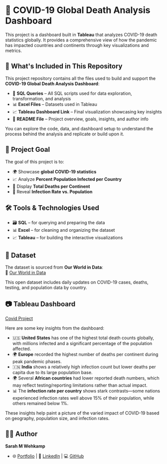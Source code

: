 # 🦠 COVID-19 Global Death Analysis Dashboard

This project is a dashboard built in **Tableau** that analyzes COVID-19 death statistics globally. It provides a comprehensive view of how the pandemic has impacted countries and continents through key visualizations and metrics.

## 📂 What's Included in This Repository

This project repository contains all the files used to build and support the **COVID-19 Global Death Analysis Dashboard**:

- 🧾 **SQL Queries** – All SQL scripts used for data exploration, transformation, and analysis  
- 📊 **Excel Files** – Datasets used in Tableau  
- 📈 **Tableau Dashboard Link** – Final visualization showcasing key insights  
- 📁 **README File** – Project overview, goals, insights, and author info  

You can explore the code, data, and dashboard setup to understand the process behind the analysis and replicate or build upon it.

## 📌 Project Goal

The goal of this project is to:

- 🌍 Showcase **global COVID-19 statistics**
- 📈 Analyze **Percent Population Infected per Country**
- 🧮 Display **Total Deaths per Continent**
- 👥 Reveal **Infection Rate vs. Population**

## 🛠 Tools & Technologies Used

- 🗃️ **SQL** – for querying and preparing the data  
- 📊 **Excel** – for cleaning and organizing the dataset  
- 📈 **Tableau** – for building the interactive visualizations

## 📁 Dataset

The dataset is sourced from **Our World in Data**:  
🔗 [Our World in Data](https://ourworldindata.org/data?q=covid+19)

This open dataset includes daily updates on COVID-19 cases, deaths, testing, and population data by country.

## 📷 Tableau Dashboard

[Covid Project](https://public.tableau.com/views/CovidDeathsProject_17488914957740/Dashboard?:language=en-GB&:sid=&:redirect=auth&:display_count=n&:origin=viz_share_link)

Here are some key insights from the dashboard:

- 🇺🇸 **United States** has one of the highest total death counts globally, with millions infected and a significant percentage of the population affected.
- 🌍 **Europe** recorded the highest number of deaths per continent during peak pandemic phases.
- 🇮🇳 **India** shows a relatively high infection count but lower deaths per capita due to its large population base.
- 🌍 Several **African countries** had lower reported death numbers, which may reflect testing/reporting limitations rather than actual impact.
- 📊 The **infection rate per country** shows stark contrasts—some nations experienced infection rates well above 15% of their population, while others remained below 1%.

These insights help paint a picture of the varied impact of COVID-19 based on geography, population size, and infection rates.

## 👩‍💻 Author

**Sarah M Wehkamp**
- 🌐 [Portfolio](https://lnw26.myportfolio.com) | 💼 [LinkedIn](https://www.linkedin.com/in/sarah-wehkamp) | 💻 [GitHub](https://github.com/sarahwehkamp)
